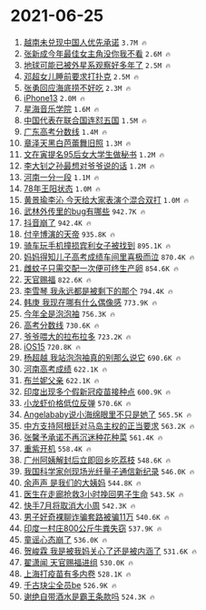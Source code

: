 # 2021-06-25

1. [越南未兑现中国人优先承诺](https://s.weibo.com/weibo?q=%23%E8%B6%8A%E5%8D%97%E6%9C%AA%E5%85%91%E7%8E%B0%E4%B8%AD%E5%9B%BD%E4%BA%BA%E4%BC%98%E5%85%88%E6%89%BF%E8%AF%BA%23&Refer=top) `3.7M 🔥`
1. [张新成今年最佳女主角没你我不看](https://s.weibo.com/weibo?q=%23%E5%BC%A0%E6%96%B0%E6%88%90%E4%BB%8A%E5%B9%B4%E6%9C%80%E4%BD%B3%E5%A5%B3%E4%B8%BB%E8%A7%92%E6%B2%A1%E4%BD%A0%E6%88%91%E4%B8%8D%E7%9C%8B%23&Refer=top) `2.6M 🔥`
1. [地球可能已被外星系观察好多年了](https://s.weibo.com/weibo?q=%23%E5%9C%B0%E7%90%83%E5%8F%AF%E8%83%BD%E5%B7%B2%E8%A2%AB%E5%A4%96%E6%98%9F%E7%B3%BB%E8%A7%82%E5%AF%9F%E5%A5%BD%E5%A4%9A%E5%B9%B4%E4%BA%86%23&Refer=top) `2.5M 🔥`
1. [邓超女儿睡前要求打扑克](https://s.weibo.com/weibo?q=%23%E9%82%93%E8%B6%85%E5%A5%B3%E5%84%BF%E7%9D%A1%E5%89%8D%E8%A6%81%E6%B1%82%E6%89%93%E6%89%91%E5%85%8B%23&Refer=top) `2.5M 🔥`
1. [张勇回应海底捞不好吃](https://s.weibo.com/weibo?q=%23%E5%BC%A0%E5%8B%87%E5%9B%9E%E5%BA%94%E6%B5%B7%E5%BA%95%E6%8D%9E%E4%B8%8D%E5%A5%BD%E5%90%83%23&Refer=top) `2.3M 🔥`
1. [iPhone13](https://s.weibo.com/weibo?q=iPhone13&Refer=top) `2.0M 🔥`
1. [星海音乐学院](https://s.weibo.com/weibo?q=%E6%98%9F%E6%B5%B7%E9%9F%B3%E4%B9%90%E5%AD%A6%E9%99%A2&Refer=top) `1.6M 🔥`
1. [中国代表在联合国连怼五国](https://s.weibo.com/weibo?q=%23%E4%B8%AD%E5%9B%BD%E4%BB%A3%E8%A1%A8%E5%9C%A8%E8%81%94%E5%90%88%E5%9B%BD%E8%BF%9E%E6%80%BC%E4%BA%94%E5%9B%BD%23&Refer=top) `1.5M 🔥`
1. [广东高考分数线](https://s.weibo.com/weibo?q=%23%E5%B9%BF%E4%B8%9C%E9%AB%98%E8%80%83%E5%88%86%E6%95%B0%E7%BA%BF%23&Refer=top) `1.4M 🔥`
1. [章泽天黑白芭蕾舞旧照](https://s.weibo.com/weibo?q=%23%E7%AB%A0%E6%B3%BD%E5%A4%A9%E9%BB%91%E7%99%BD%E8%8A%AD%E8%95%BE%E8%88%9E%E6%97%A7%E7%85%A7%23&Refer=top) `1.3M 🔥`
1. [文在寅提名95后女大学生做秘书](https://s.weibo.com/weibo?q=%23%E6%96%87%E5%9C%A8%E5%AF%85%E6%8F%90%E5%90%8D95%E5%90%8E%E5%A5%B3%E5%A4%A7%E5%AD%A6%E7%94%9F%E5%81%9A%E7%A7%98%E4%B9%A6%23&Refer=top) `1.2M 🔥`
1. [李大钊之孙最想对爷爷说的话](https://s.weibo.com/weibo?q=%23%E6%9D%8E%E5%A4%A7%E9%92%8A%E4%B9%8B%E5%AD%99%E6%9C%80%E6%83%B3%E5%AF%B9%E7%88%B7%E7%88%B7%E8%AF%B4%E7%9A%84%E8%AF%9D%23&Refer=top) `1.2M 🔥`
1. [河南一分一段](https://s.weibo.com/weibo?q=%E6%B2%B3%E5%8D%97%E4%B8%80%E5%88%86%E4%B8%80%E6%AE%B5&Refer=top) `1.1M 🔥`
1. [78年王阳状态](https://s.weibo.com/weibo?q=%2378%E5%B9%B4%E7%8E%8B%E9%98%B3%E7%8A%B6%E6%80%81%23&Refer=top) `1.0M 🔥`
1. [黄景瑜李沁 今天给大家表演个混合双打](https://s.weibo.com/weibo?q=%E9%BB%84%E6%99%AF%E7%91%9C%E6%9D%8E%E6%B2%81%20%E4%BB%8A%E5%A4%A9%E7%BB%99%E5%A4%A7%E5%AE%B6%E8%A1%A8%E6%BC%94%E4%B8%AA%E6%B7%B7%E5%90%88%E5%8F%8C%E6%89%93&Refer=top) `1.0M 🔥`
1. [武林外传里的bug有哪些](https://s.weibo.com/weibo?q=%23%E6%AD%A6%E6%9E%97%E5%A4%96%E4%BC%A0%E9%87%8C%E7%9A%84bug%E6%9C%89%E5%93%AA%E4%BA%9B%23&Refer=top) `942.7K 🔥`
1. [抖音崩了](https://s.weibo.com/weibo?q=%23%E6%8A%96%E9%9F%B3%E5%B4%A9%E4%BA%86%23&Refer=top) `942.4K 🔥`
1. [付辛博演的天帝](https://s.weibo.com/weibo?q=%23%E4%BB%98%E8%BE%9B%E5%8D%9A%E6%BC%94%E7%9A%84%E5%A4%A9%E5%B8%9D%23&Refer=top) `935.8K 🔥`
1. [骑车玩手机撞损宾利女子被找到](https://s.weibo.com/weibo?q=%23%E9%AA%91%E8%BD%A6%E7%8E%A9%E6%89%8B%E6%9C%BA%E6%92%9E%E6%8D%9F%E5%AE%BE%E5%88%A9%E5%A5%B3%E5%AD%90%E8%A2%AB%E6%89%BE%E5%88%B0%23&Refer=top) `895.1K 🔥`
1. [妈妈得知儿子高考成绩车间里喜极而泣](https://s.weibo.com/weibo?q=%23%E5%A6%88%E5%A6%88%E5%BE%97%E7%9F%A5%E5%84%BF%E5%AD%90%E9%AB%98%E8%80%83%E6%88%90%E7%BB%A9%E8%BD%A6%E9%97%B4%E9%87%8C%E5%96%9C%E6%9E%81%E8%80%8C%E6%B3%A3%23&Refer=top) `870.4K 🔥`
1. [雌蚊子只需交配一次便可终生产卵](https://s.weibo.com/weibo?q=%23%E9%9B%8C%E8%9A%8A%E5%AD%90%E5%8F%AA%E9%9C%80%E4%BA%A4%E9%85%8D%E4%B8%80%E6%AC%A1%E4%BE%BF%E5%8F%AF%E7%BB%88%E7%94%9F%E4%BA%A7%E5%8D%B5%23&Refer=top) `854.6K 🔥`
1. [天官赐福](https://s.weibo.com/weibo?q=%E5%A4%A9%E5%AE%98%E8%B5%90%E7%A6%8F&Refer=top) `822.6K 🔥`
1. [李雪琴 我永远都是被剩下的那个](https://s.weibo.com/weibo?q=%E6%9D%8E%E9%9B%AA%E7%90%B4%20%E6%88%91%E6%B0%B8%E8%BF%9C%E9%83%BD%E6%98%AF%E8%A2%AB%E5%89%A9%E4%B8%8B%E7%9A%84%E9%82%A3%E4%B8%AA&Refer=top) `794.4K 🔥`
1. [韩庚 我现在哪有什么偶像感](https://s.weibo.com/weibo?q=%E9%9F%A9%E5%BA%9A%20%E6%88%91%E7%8E%B0%E5%9C%A8%E5%93%AA%E6%9C%89%E4%BB%80%E4%B9%88%E5%81%B6%E5%83%8F%E6%84%9F&Refer=top) `773.9K 🔥`
1. [今年全是泡泡袖](https://s.weibo.com/weibo?q=%23%E4%BB%8A%E5%B9%B4%E5%85%A8%E6%98%AF%E6%B3%A1%E6%B3%A1%E8%A2%96%23&Refer=top) `756.3K 🔥`
1. [高考分数线](https://s.weibo.com/weibo?q=%E9%AB%98%E8%80%83%E5%88%86%E6%95%B0%E7%BA%BF&Refer=top) `730.6K 🔥`
1. [爷爷喂大的拉布拉多](https://s.weibo.com/weibo?q=%23%E7%88%B7%E7%88%B7%E5%96%82%E5%A4%A7%E7%9A%84%E6%8B%89%E5%B8%83%E6%8B%89%E5%A4%9A%23&Refer=top) `723.2K 🔥`
1. [iOS15](https://s.weibo.com/weibo?q=iOS15&Refer=top) `720.8K 🔥`
1. [杨超越 我站泡泡袖真的别那么说它](https://s.weibo.com/weibo?q=%E6%9D%A8%E8%B6%85%E8%B6%8A%20%E6%88%91%E7%AB%99%E6%B3%A1%E6%B3%A1%E8%A2%96%E7%9C%9F%E7%9A%84%E5%88%AB%E9%82%A3%E4%B9%88%E8%AF%B4%E5%AE%83&Refer=top) `690.6K 🔥`
1. [河南高考成绩](https://s.weibo.com/weibo?q=%E6%B2%B3%E5%8D%97%E9%AB%98%E8%80%83%E6%88%90%E7%BB%A9&Refer=top) `622.1K 🔥`
1. [布兰妮父亲](https://s.weibo.com/weibo?q=%23%E5%B8%83%E5%85%B0%E5%A6%AE%E7%88%B6%E4%BA%B2%23&Refer=top) `622.1K 🔥`
1. [印度出现多个假新冠疫苗接种点](https://s.weibo.com/weibo?q=%23%E5%8D%B0%E5%BA%A6%E5%87%BA%E7%8E%B0%E5%A4%9A%E4%B8%AA%E5%81%87%E6%96%B0%E5%86%A0%E7%96%AB%E8%8B%97%E6%8E%A5%E7%A7%8D%E7%82%B9%23&Refer=top) `600.9K 🔥`
1. [小龙虾价格低位反弹](https://s.weibo.com/weibo?q=%23%E5%B0%8F%E9%BE%99%E8%99%BE%E4%BB%B7%E6%A0%BC%E4%BD%8E%E4%BD%8D%E5%8F%8D%E5%BC%B9%23&Refer=top) `570.6K 🔥`
1. [Angelababy说小海绵眼里不只是她了](https://s.weibo.com/weibo?q=%23Angelababy%E8%AF%B4%E5%B0%8F%E6%B5%B7%E7%BB%B5%E7%9C%BC%E9%87%8C%E4%B8%8D%E5%8F%AA%E6%98%AF%E5%A5%B9%E4%BA%86%23&Refer=top) `565.5K 🔥`
1. [中方支持阿根廷对马岛主权的正当要求](https://s.weibo.com/weibo?q=%23%E4%B8%AD%E6%96%B9%E6%94%AF%E6%8C%81%E9%98%BF%E6%A0%B9%E5%BB%B7%E5%AF%B9%E9%A9%AC%E5%B2%9B%E4%B8%BB%E6%9D%83%E7%9A%84%E6%AD%A3%E5%BD%93%E8%A6%81%E6%B1%82%23&Refer=top) `563.2K 🔥`
1. [张馨予承诺不再沉迷种花种菜](https://s.weibo.com/weibo?q=%23%E5%BC%A0%E9%A6%A8%E4%BA%88%E6%89%BF%E8%AF%BA%E4%B8%8D%E5%86%8D%E6%B2%89%E8%BF%B7%E7%A7%8D%E8%8A%B1%E7%A7%8D%E8%8F%9C%23&Refer=top) `561.4K 🔥`
1. [重紫开机](https://s.weibo.com/weibo?q=%23%E9%87%8D%E7%B4%AB%E5%BC%80%E6%9C%BA%23&Refer=top) `558.4K 🔥`
1. [广州阿姨解封后立即回乡吃荔枝](https://s.weibo.com/weibo?q=%23%E5%B9%BF%E5%B7%9E%E9%98%BF%E5%A7%A8%E8%A7%A3%E5%B0%81%E5%90%8E%E7%AB%8B%E5%8D%B3%E5%9B%9E%E4%B9%A1%E5%90%83%E8%8D%94%E6%9E%9D%23&Refer=top) `548.6K 🔥`
1. [我国科学家创现场光纤量子通信新纪录](https://s.weibo.com/weibo?q=%23%E6%88%91%E5%9B%BD%E7%A7%91%E5%AD%A6%E5%AE%B6%E5%88%9B%E7%8E%B0%E5%9C%BA%E5%85%89%E7%BA%A4%E9%87%8F%E5%AD%90%E9%80%9A%E4%BF%A1%E6%96%B0%E7%BA%AA%E5%BD%95%23&Refer=top) `546.0K 🔥`
1. [余声声 是我们的大姨妈](https://s.weibo.com/weibo?q=%E4%BD%99%E5%A3%B0%E5%A3%B0%20%E6%98%AF%E6%88%91%E4%BB%AC%E7%9A%84%E5%A4%A7%E5%A7%A8%E5%A6%88&Refer=top) `544.8K 🔥`
1. [医生在走廊抢救3小时挽回男子生命](https://s.weibo.com/weibo?q=%23%E5%8C%BB%E7%94%9F%E5%9C%A8%E8%B5%B0%E5%BB%8A%E6%8A%A2%E6%95%913%E5%B0%8F%E6%97%B6%E6%8C%BD%E5%9B%9E%E7%94%B7%E5%AD%90%E7%94%9F%E5%91%BD%23&Refer=top) `543.5K 🔥`
1. [快手7月将取消大小周](https://s.weibo.com/weibo?q=%23%E5%BF%AB%E6%89%8B7%E6%9C%88%E5%B0%86%E5%8F%96%E6%B6%88%E5%A4%A7%E5%B0%8F%E5%91%A8%23&Refer=top) `542.3K 🔥`
1. [男子好奇裸聊诈骗套路被骗11万](https://s.weibo.com/weibo?q=%23%E7%94%B7%E5%AD%90%E5%A5%BD%E5%A5%87%E8%A3%B8%E8%81%8A%E8%AF%88%E9%AA%97%E5%A5%97%E8%B7%AF%E8%A2%AB%E9%AA%9711%E4%B8%87%23&Refer=top) `540.6K 🔥`
1. [印度一村庄800公斤牛粪失窃](https://s.weibo.com/weibo?q=%23%E5%8D%B0%E5%BA%A6%E4%B8%80%E6%9D%91%E5%BA%84800%E5%85%AC%E6%96%A4%E7%89%9B%E7%B2%AA%E5%A4%B1%E7%AA%83%23&Refer=top) `537.9K 🔥`
1. [童谣心态崩了](https://s.weibo.com/weibo?q=%23%E7%AB%A5%E8%B0%A3%E5%BF%83%E6%80%81%E5%B4%A9%E4%BA%86%23&Refer=top) `536.0K 🔥`
1. [贺峻霖 我是被我妈关心了还是被内涵了](https://s.weibo.com/weibo?q=%E8%B4%BA%E5%B3%BB%E9%9C%96%20%E6%88%91%E6%98%AF%E8%A2%AB%E6%88%91%E5%A6%88%E5%85%B3%E5%BF%83%E4%BA%86%E8%BF%98%E6%98%AF%E8%A2%AB%E5%86%85%E6%B6%B5%E4%BA%86&Refer=top) `531.6K 🔥`
1. [翟潇闻 天官赐福进组](https://s.weibo.com/weibo?q=%E7%BF%9F%E6%BD%87%E9%97%BB%20%E5%A4%A9%E5%AE%98%E8%B5%90%E7%A6%8F%E8%BF%9B%E7%BB%84&Refer=top) `530.0K 🔥`
1. [上海打疫苗有多内卷](https://s.weibo.com/weibo?q=%23%E4%B8%8A%E6%B5%B7%E6%89%93%E7%96%AB%E8%8B%97%E6%9C%89%E5%A4%9A%E5%86%85%E5%8D%B7%23&Refer=top) `528.1K 🔥`
1. [千古玦尘全员be](https://s.weibo.com/weibo?q=%23%E5%8D%83%E5%8F%A4%E7%8E%A6%E5%B0%98%E5%85%A8%E5%91%98be%23&Refer=top) `526.9K 🔥`
1. [谢绝自带酒水是霸王条款吗](https://s.weibo.com/weibo?q=%23%E8%B0%A2%E7%BB%9D%E8%87%AA%E5%B8%A6%E9%85%92%E6%B0%B4%E6%98%AF%E9%9C%B8%E7%8E%8B%E6%9D%A1%E6%AC%BE%E5%90%97%23&Refer=top) `524.3K 🔥`
